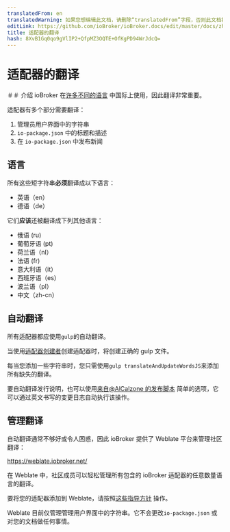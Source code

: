 ```yaml
---
translatedFrom: en
translatedWarning: 如果您想编辑此文档，请删除“translatedFrom”字段，否则此文档将再次自动翻译
editLink: https://github.com/ioBroker/ioBroker.docs/edit/master/docs/zh-cn/dev/adaptertranslate.md
title: 适配器的翻译
hash: 8XvB1Gq0qo9gVlIP2+QfpMZ3OQTE+OfKgPD94WrJdcQ=
---
```

# 适配器的翻译
＃＃ 介绍
ioBroker 在[许多不同的语言](https://www.iobroker.net/#en/statistics) 中国际上使用，因此翻译非常重要。

适配器有多个部分需要翻译：

1. 管理员用户界面中的字符串
1. `io-package.json` 中的标题和描述
1. 在 `io-package.json` 中发布新闻

## 语言
所有这些短字符串**必须**翻译成以下语言：

- 英语（en）
- 德语（de）

它们**应该**还被翻译成下列其他语言：

- 俄语 (ru)
- 葡萄牙语 (pt)
- 荷兰语（nl）
- 法语 (fr)
- 意大利语（it）
- 西班牙语（es）
- 波兰语（pl）
- 中文（zh-cn）

## 自动翻译
所有适配器都应使用`gulp`的自动翻译。

当使用[适配器创建者](https://github.com/ioBroker/create-adapter)创建适配器时，将创建正确的 gulp 文件。

每当您添加一些字符串时，您只需使用`gulp translateAndUpdateWordsJS`来添加所有缺失的翻译。

要自动翻译发行说明，也可以使用[来自@AlCalzone 的发布脚本](https://github.com/AlCalzone/release-script) 简单的选项，它可以通过英文书写的变更日志自动执行该操作。

## 管理翻译
自动翻译通常不够好或令人困惑，因此 ioBroker 提供了 Weblate 平台来管理社区翻译：

https://weblate.iobroker.net/

在 Weblate 中，社区成员可以轻松管理所有包含的 ioBroker 适配器的任意数量语言的翻译。

要将您的适配器添加到 Weblate，请按照[这些指导方针](https://github.com/ioBrokerTranslator/doc/blob/master/README.md) 操作。

Weblate 目前仅管理管理用户界面中的字符串。它不会更改`io-package.json` 或对您的文档做任何事情。